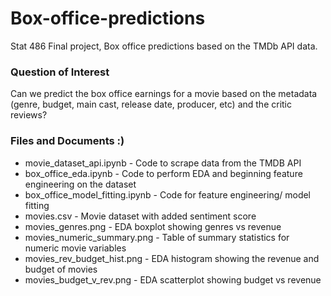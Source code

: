 # Box-office-predictions

Stat 486 Final project, Box office predictions based on the TMDb API data.
### Question of Interest
Can we predict the box office earnings for a movie based on the metadata (genre, budget, main cast, release date, producer, etc) and the critic reviews?

### Files and Documents :)
* movie_dataset_api.ipynb - Code to scrape data from the TMDB API
* box_office_eda.ipynb - Code to perform EDA and beginning feature engineering on the dataset
* box_office_model_fitting.ipynb - Code for feature engineering/ model fitting
* movies.csv - Movie dataset with added sentiment score
* movies_genres.png - EDA boxplot showing genres vs revenue
* movies_numeric_summary.png - Table of summary statistics for numeric movie variables
* movies_rev_budget_hist.png - EDA histogram showing the revenue and budget of movies
* movies_budget_v_rev.png - EDA scatterplot showing budget vs revenue
